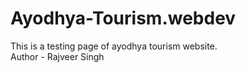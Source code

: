 # Ayodhya-Tourism.webdev
This is a testing page of ayodhya tourism website. <br>
Author - Rajveer Singh
